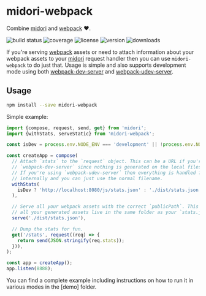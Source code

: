 # midori-webpack

Combine [midori] and [webpack] ❤️.

![build status](http://img.shields.io/travis/metalabdesign/midori-webpack/master.svg?style=flat)
![coverage](https://img.shields.io/codecov/c/github/metalabdesign/midori-webpack/master.svg?style=flat)
![license](http://img.shields.io/npm/l/midori-webpack.svg?style=flat)
![version](http://img.shields.io/npm/v/midori-webpack.svg?style=flat)
![downloads](http://img.shields.io/npm/dm/midori-webpack.svg?style=flat)

If you're serving [webpack] assets or need to attach information about your webpack assets to your [midori] request handler then you can use `midori-webpack` to do just that. Usage is simple and also supports development mode using both [webpack-dev-server] and [webpack-udev-server].

## Usage

```sh
npm install --save midori-webpack
```

Simple example:

```javascript
import {compose, request, send, get} from 'midori';
import {withStats, serveStatic} from 'midori-webpack';

const isDev = process.env.NODE_ENV === 'development' || !process.env.NODE_ENV;

const createApp = compose(
  // Attach `stats` to the `request` object. This can be a URL if you're using
  // `webpack-dev-server` since nothing is generated on the local filesystem.
  // If you're using `webpack-udev-server` then everything is handled for you
  // internally and you can just use the normal filename.
  withStats(
    isDev ? 'http://localhost:8080/js/stats.json' : './dist/stats.json'
  ),

  // Serve all your webpack assets with the correct `publicPath`. This assumes
  // all your generated assets live in the same folder as your `stats.json`.
  serve('./dist/stats.json'),

  // Dump the stats for fun.
  get('/stats', request((req) => {
    return send(JSON.stringify(req.stats));
  })),
);

const app = createApp();
app.listen(8888);
```

You can find a complete example including instructions on how to run it in various modes in the [demo] folder.

[webpack]: https://webpack.github.io/
[midori]: https://github.com/metalabdesign/midori
[webpack-dev-server]: https://github.com/webpack/webpack-dev-server
[webpack-udev-server]: https://github.com/metalabdesign/webpack-udev-server
